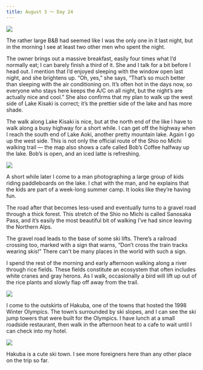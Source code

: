 ```yaml
---
title: August 3 ～ Day 24
---
```


![](./images/IMG_9017.jpg)

The rather large B&amp;B had seemed like I was the only one in it last night, but in the morning I see at least two other men who spent the night.

The owner brings out a massive breakfast, easily four times what I’d normally eat; I can barely finish a third of it. She and I talk for a bit before I head out. I mention that I’d enjoyed sleeping with the window open last night, and she brightens up. “Oh, yes,” she says, “That’s so much better than sleeping with the air conditioning on. It’s often hot in the days now, so everyone who stays here keeps the A/C on all night, but the night’s are actually nice and cool.” She also confirms that my plan to walk up the west side of Lake Kisaki is correct; it’s the prettier side of the lake and has more shade.

The walk along Lake Kisaki is nice, but at the north end of the like I have to walk along a busy highway for a short while. I can get off the highway when I reach the south end of Lake Aoki, another pretty mountain lake. Again I go up the west side. This is not only the official route of the Shio no Michi walking trail — the map also shows a cafe called Bob’s Coffee halfway up the lake. Bob’s is open, and an iced latte is refreshing.

![](./images/IMG_8980.jpg)

A short while later I come to a man photographing a large group of kids riding paddleboards on the lake. I chat with the man, and he explains that the kids are part of a week-long summer camp. It looks like they’re having fun.

The road after that becomes less-used and eventually turns to a gravel road through a thick forest. This stretch of the Shio no Michi is called Sanosaka Pass, and it’s easily the most beautiful bit of walking I’ve had since leaving the Northern Alps.

The gravel road leads to the base of some ski lifts. There’s a railroad crossing too, marked with a sign that warns, “Don’t cross the train tracks wearing skis!” There can't be many places in the world with such a sign.

I spend the rest of the morning and early afternoon walking along a river through rice fields. These fields constitute an ecosystem that often includes white cranes and gray herons. As I walk, occasionally a bird will lift up out of the rice plants and slowly flap off away from the trail.

![](./images/IMG_9024.jpg)

I come to the outskirts of Hakuba, one of the towns that hosted the 1998 Winter Olympics. The town’s surrounded by ski slopes, and I can see the ski jump towers that were built for the Olympics. I have lunch at a small roadside restaurant, then walk in the afternoon heat to a cafe to wait until I can check into my hotel.

![](./images/IMG_9031.jpg)

Hakuba is a cute ski town. I see more foreigners here than any other place on the trip so far.
